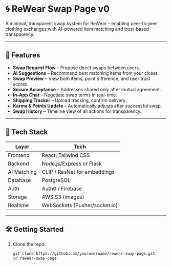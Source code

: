 # 🌀 ReWear Swap Page v0

A minimal, transparent swap system for ReWear – enabling peer-to-peer clothing exchanges with AI-powered item matching and trust-based transparency.

---

## 🚀 Features

- **Swap Request Flow** – Propose direct swaps between users.
- **AI Suggestions** – Recommend best matching items from your closet.
- **Swap Preview** – View both items, point difference, and user trust scores.
- **Secure Acceptance** – Addresses shared only after mutual agreement.
- **In-App Chat** – Negotiate swap terms in real-time.
- **Shipping Tracker** – Upload tracking, confirm delivery.
- **Karma & Points Update** – Automatically adjusts after successful swap.
- **Swap History** – Timeline view of all actions for transparency.

---

## 🧩 Tech Stack

| Layer       | Tech                         |
|-------------|------------------------------|
| Frontend    | React, Tailwind CSS          |
| Backend     | Node.js/Express or Flask     |
| AI Matching | CLIP / ResNet for embeddings |
| Database    | PostgreSQL                   |
| Auth        | Auth0 / Firebase             |
| Storage     | AWS S3 (images)              |
| Realtime    | WebSockets (Pusher/socket.io)|

---

## 🛠️ Getting Started

1. Clone the repo:
   ```bash
   git clone https://github.com/yourusername/rewear-swap-page.git
   cd rewear-swap-page
